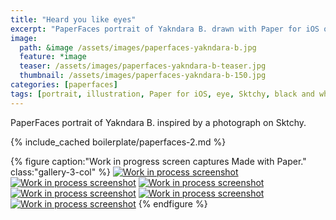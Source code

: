 ```yaml
---
title: "Heard you like eyes"
excerpt: "PaperFaces portrait of Yakndara B. drawn with Paper for iOS on an iPad."
image: 
  path: &image /assets/images/paperfaces-yakndara-b.jpg 
  feature: *image
  teaser: /assets/images/paperfaces-yakndara-b-teaser.jpg
  thumbnail: /assets/images/paperfaces-yakndara-b-150.jpg
categories: [paperfaces]
tags: [portrait, illustration, Paper for iOS, eye, Sktchy, black and white]
---
```


PaperFaces portrait of Yakndara B. inspired by a photograph on Sktchy.

{% include_cached boilerplate/paperfaces-2.md %}

{% figure caption:"Work in progress screen captures Made with Paper." class:"gallery-3-col" %}
[![Work in process screenshot](/assets/images/paperfaces-yakndara-b-process-1-600.jpg)](/assets/images/paperfaces-yakndara-b-process-1-lg.jpg) [![Work in process screenshot](/assets/images/paperfaces-yakndara-b-process-2-600.jpg)](/assets/images/paperfaces-yakndara-b-process-2-lg.jpg) [![Work in process screenshot](/assets/images/paperfaces-yakndara-b-process-3-600.jpg)](/assets/images/paperfaces-yakndara-b-process-3-lg.jpg) [![Work in process screenshot](/assets/images/paperfaces-yakndara-b-process-4-600.jpg)](/assets/images/paperfaces-yakndara-b-process-4-lg.jpg) [![Work in process screenshot](/assets/images/paperfaces-yakndara-b-process-5-600.jpg)](/assets/images/paperfaces-yakndara-b-process-5-lg.jpg) [![Work in process screenshot](/assets/images/paperfaces-yakndara-b-process-6-600.jpg)](/assets/images/paperfaces-yakndara-b-process-6-lg.jpg)
{% endfigure %}
